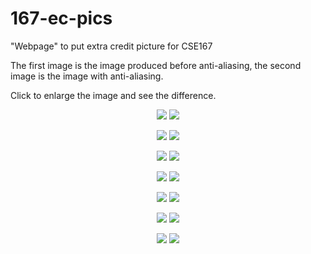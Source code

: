 # 167-ec-pics
"Webpage" to put extra credit picture for CSE167


The first image is the image produced before anti-aliasing, the second image is the image with anti-aliasing.


Click to enlarge the image and see the difference.
<p align="center">
<img src="./scene4-ambient-original.png">  
<img src="./scene4-ambient.png">  
</p>

<p align="center">
<img src="./scene4-diffuse-original.png">  
<img src="./scene4-diffuse.png">  
</p>


<p align="center">
<img src="./scene4-emission-original.png">  
<img src="./scene4-emission.png">  
</p>


<p align="center">
<img src="./scene4-specular-original.png">  
<img src="./scene4-specular.png">  
</p>


<p align="center">
<img src="./scene5-original.png">  
<img src="./scene5.png">  
</p>


<p align="center">
<img src="./scene6-original.png">  
<img src="./scene6.png">  
</p>


<p align="center">
<img src="./scene7-original.png">  
<img src="./scene7.png">  
</p>
